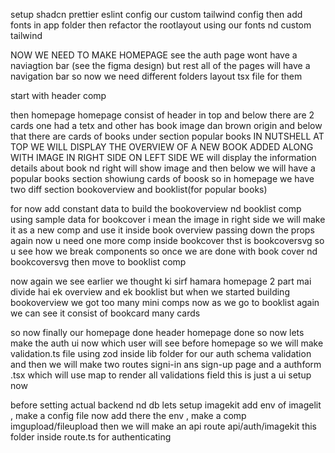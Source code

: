 setup shadcn prettier eslint config 
our custom tailwind config
then add fonts in app folder
then refactor the rootlayout using our fonts nd custom tailwind 


NOW WE NEED TO MAKE HOMEPAGE
see the auth page wont have a naviagtion bar (see the figma design) but rest all of the pages will have a navigation bar so
now we need different folders layout tsx file for them

start with header comp

then homepage
homepage consist of header in top and below there are 2 cards one had a tetx and other has book image dan brown origin
and below that there are cards of books under section popular books 
IN NUTSHELL AT TOP WE WILL DISPLAY THE OVERVIEW OF A NEW BOOK ADDED ALONG WITH IMAGE IN RIGHT SIDE 
ON LEFT SIDE WE will display the information details about book nd right will show image and then below we will have a popular books section showiung cards of boosk 
so in homepage we have two diff section bookoverview and booklist(for popular books)

for now add constant data to build the bookoverview nd booklist comp using sample data
for bookcover i mean the image in right side we will make it as a  new comp and use it inside book overview passing down the props 
again now u need one more comp inside bookcover thst is bookcoversvg so u see how we break components 
so once we are done with book cover nd bookcoversvg then move to booklist comp


now again we see earlier we thought ki sirf hamara homepage 2 part mai divide hai ek overview and ek booklist but when we started building bookoverview we got too many mini comps
now as we go to booklist again we can see it consist of bookcard many cards 


so now finally our homepage done header homepage done 
so now lets make the auth ui now which user will see before homepage 
so we will make validation.ts file using zod inside lib folder for our auth schema validation and then we will make two routes 
signi-in ans sign-up page and a authform .tsx which will use map to render all validations field 
this is just a ui setup now 

before setting actual backend nd db 
lets setup imagekit
add env of imagelit , make a config file now add there the env , make a comp imgupload/fileupload
then we will make an api route api/auth/imagekit this folder inside route.ts for authenticating

